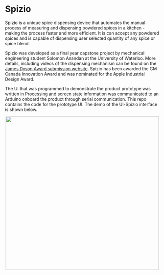# Spizio
Spizio is a unique spice dispensing device that automates the manual process of measuring and dispensing powdered spices in a kitchen - making the process faster and more efficient. It is can accept any powdered spices and is capable of dispensing user selected quantity of any spice or spice blend.

Spizio was developed as a final year capstone project by mechanical engineering student Solomon Anandan at the University of Waterloo. More details, including videos of the dispensing mechanism can be found on the [James Dyson Award submission website](https://www.jamesdysonaward.org/en-US/2020/project/spizio/). Spizio has been awarded the GM Canada Innovation Award and was nominated for the Apple Industrial Design Award.

The UI that was programmed to demonstrate the product prototype was written in Processing and screen state information was communicated to an Arduino onboard the product through serial communication. This repo contains the code for the prototype UI. The demo of the UI-Spizio interface is shown below.


<p align="CENTER">
   <img align="CENTER" src="Spizio_Demo.gif" width=500>
</p>
